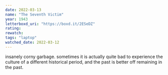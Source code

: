 ```yaml
---
date: 2022-03-13
name: "The Seventh Victim"
year: 1943
letterboxd_uri: "https://boxd.it/2ESeDZ"
rating: 
rewatch: 
tags: "laptop"
watched_date: 2022-03-12
---
```


insanely corny garbage. sometimes it is actually quite bad to experience the culture of a different historical period, and the past is better off remaining in the past.
